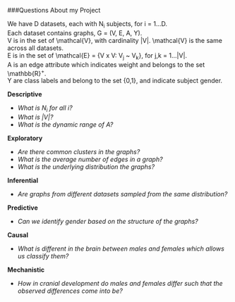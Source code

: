 ###Questions About my Project

We have D datasets, each with N<sub>i</sub> subjects, for i = 1...D.<br/>
Each dataset contains graphs, G = (V, E, A, Y).<br/>
V is in the set of \mathcal\{V\}, with cardinality |V|. \mathcal\{V\} is the same across all datasets.<br/>
E is in the set of \mathcal\{E\} = \{V x V: V<sub>j</sub> ~ V<sub>k</sub>\}, for j,k = 1...|V|.<br/>
A is an edge attribute which indicates weight and belongs to the set \mathbb\{R\}<sup>+</sup>.<br/>
Y are class labels and belong to the set {0,1}, and indicate subject gender.

**Descriptive** <br />
- *What is N<sub>i</sub> for all i?*
- *What is |V|?*
- *What is the dynamic range of A?*

**Exploratory** <br />
- *Are there common clusters in the graphs?*
- *What is the average number of edges in a graph?*
- *What is the underlying distribution the graphs?*

**Inferential** <br />
- *Are graphs from different datasets sampled from the same distribution?*


**Predictive** <br />
- *Can we identify gender based on the structure of the graphs?*

**Causal** <br />
- *What is different in the brain between males and females which allows us classify them?*

**Mechanistic** <br />
- *How in cranial development do males and females differ such that the observed differences come into be?*
